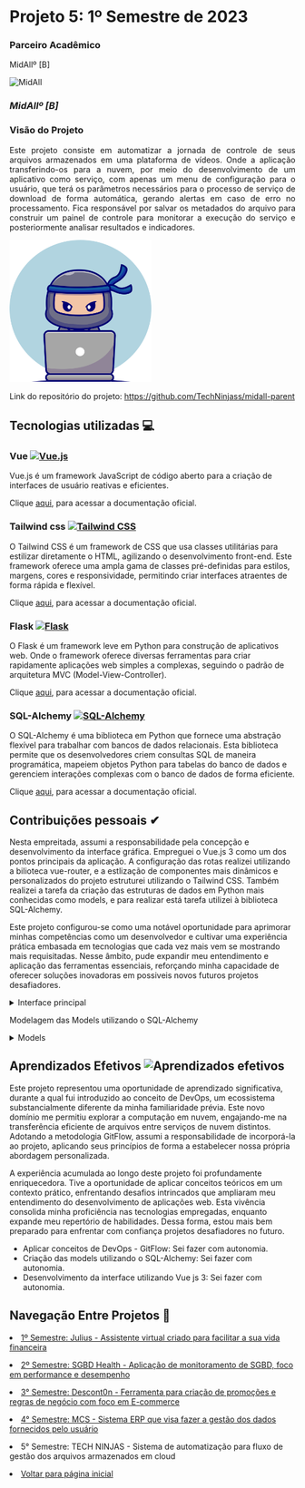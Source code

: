 # Projeto 5: 1º Semestre de 2023

### Parceiro Acadêmico

MidAllº [B] 

![MidAll](https://user-images.githubusercontent.com/79945984/225166828-fd8d6942-68e5-4c26-9466-06bc7b08e0d0.png)

### *MidAllº [B]*

### Visão do Projeto

<p align="justify">
Este projeto consiste em automatizar a jornada de controle de seus arquivos armazenados em uma plataforma de vídeos. Onde a aplicação  transferindo-os para a nuvem, por meio do desenvolvimento de um aplicativo como serviço, com apenas um menu de configuração para o usuário, que terá os parâmetros necessários para o processo de serviço de download de forma automática, gerando alertas em caso de erro no processamento. Fica responsável por salvar os metadados do arquivo para construir um painel de controle para monitorar a execução do serviço e posteriormente analisar resultados e indicadores.
</p>

[<img src ="https://github.com/TechNinjass/midall-parent/blob/main/docs/Images/logo-techNinjass.png" width="250" height="250"/>](https://github.com/TechNinjass/midall-parent "Tech Ninjas Repositório")


Link do repositório do projeto: https://github.com/TechNinjass/midall-parent

## Tecnologias utilizadas 💻

### Vue [![Vue.js](https://img.shields.io/badge/Vue.js-%234FC08D.svg?style=for-the-badge&logo=vue.js&logoColor=white)](https://vuejs.org/)

Vue.js é um framework JavaScript de código aberto para a criação de interfaces de usuário reativas e eficientes.

Clique [aqui](https://vuejs.org/), para acessar a documentação oficial.

### Tailwind css  [![Tailwind CSS](https://img.shields.io/badge/Built_with-Tailwind_CSS-38B2AC?logo=tailwind-css&style=flat-square)](https://tailwindcss.com/)

O Tailwind CSS é um framework de CSS que usa classes utilitárias para estilizar diretamente o HTML, agilizando o desenvolvimento front-end. Este framework oferece uma ampla gama de classes pré-definidas para estilos, margens, cores e responsividade, permitindo criar interfaces atraentes de forma rápida e flexível.

Clique [aqui](https://element-plus.org/), para acessar a documentação oficial.

### Flask [![Flask](https://img.shields.io/badge/Flask-%23000.svg?style=for-the-badge&logo=flask&logoColor=white)](http://flask.pocoo.org/)


O Flask é um framework leve em Python para construção de aplicativos web. Onde o framework oferece diversas ferramentas para criar rapidamente aplicações web simples a complexas, seguindo o padrão de arquitetura MVC (Model-View-Controller). 

Clique [aqui](https://flask.palletsprojects.com/en/2.3.x/), para acessar a documentação oficial.


### SQL-Alchemy [![SQL-Alchemy](https://img.shields.io/badge/SQL--Alchemy-%230D6A8F.svg?style=for-the-badge&logo=sqlalchemy&logoColor=white)](https://www.sqlalchemy.org/)

O SQL-Alchemy é uma biblioteca em Python que fornece uma abstração flexível para trabalhar com bancos de dados relacionais. Esta biblioteca permite que os desenvolvedores criem consultas SQL de maneira programática, mapeiem objetos Python para tabelas do banco de dados e gerenciem interações complexas com o banco de dados de forma eficiente.

Clique [aqui](https://docs.sqlalchemy.org/), para acessar a documentação oficial.


## Contribuições pessoais ✔

Nesta empreitada, assumi a responsabilidade pela concepção e desenvolvimento da interface gráfica. Empreguei o Vue.js 3 como um dos pontos principais da aplicação. A configuração das rotas realizei utilizando a bilioteca vue-router, e a estlização de componentes mais dinâmicos e personalizados do projeto estruturei utilizando o Tailwind CSS. Também realizei a tarefa da criação das estruturas de dados em Python mais conhecidas como models, e para realizar está tarefa utilizei à biblioteca SQL-Alchemy.

Este projeto configurou-se como uma notável oportunidade para aprimorar minhas competências como um desenvolvedor e cultivar uma experiência prática embasada em tecnologias que cada vez mais vem se mostrando mais requisitadas. Nesse âmbito, pude expandir meu entendimento e aplicação das ferramentas essenciais, reforçando minha capacidade de oferecer soluções inovadoras em possiveis novos futuros projetos desafiadores.

<details><summary>Interface principal</summary>
<img src="https://github.com/Borgarelli/Portfolio-Fatec/assets/79945984/e4cc6f49-8251-45cd-ae87-42ec1242909e">

> Essa é a interface principal da aplicação, onde utilizando toda a versatilidade do Vue, todos os elementos que a compõem estão componentizados e separados corretamente,e também otimizados e aplicados a coordenação de rotas utilizando o vue-router

```kotlin
<template>
  <div class="fundo">
    <div id="appView">
      <Cabecalho></Cabecalho>
      <div class="button-container">
        <router-link to="Configuracoes">
          <button class="my-button">
            <img src="../assets/config.png" alt="listagem" class="button-icon">
            <span class="button-text config">CONFIGURAÇÕES</span>
          </button>
        </router-link>
        <router-link to="tabela">
          <button class="my-button">
            <img src="../assets/listagem.png" alt="upload" class="button-icon">
            <span class="button-text">LISTAGEM DE ARQUIVOS</span>
          </button>
       </router-link>
        <router-link to="">
          <button class="my-button">
            <img src="../assets/grafico.png" alt="dashboard" class="button-icon">
            <span class="button-text config">DASHBOARD</span>
          </button>
       </router-link>
      </div>
      <video width="320" height="240" autoplay loop muted class="gif-ninja">
        <source src="../assets/gifDevNinja.mp4" type="video/mp4" />
      </video>
  </div>
</div>
</template>

<style scoped>
    .button-container {
        position: relative;
        height: 70vh;
        display: flex;
        justify-content: center;
        align-items: center;
        flex-direction: row;
        gap:200px;
    }

    .my-button {
        display: flex;
        flex-direction: column;
        align-items: center;
        justify-content: center;
        width: 300px;
        height: 310px;
        background-color: white;
        border-radius: 50px;
        color: white;
        font-size: 30px;
        font-weight: bold;
    }

    .my-button:hover {
      transform: scale(1.1);
      transition: 200ms linear;
    }

    .button-icon {
        width: 170px;
        height: 170px;
        padding-top: 40px;
    }

    .button-text {
        color: hwb(212 12% 38%);
        display: inline-block;
        white-space: wrap;
        padding-top: 20px;
        padding-right: 30px;
        padding-bottom: 30px;
        padding-left: 30px;
    }

    .fundo {
        position: absolute;
        background:  #B1D4E0;
        height: 100%;
        width: 100%;
    }

    .config {
      margin-top: 25px;
    }

    .gif-ninja {
      margin-left: 87%;
      margin-top: -4%;
      width: 12%;
    }
</style>

<script>
  import Cabecalho from '../components/Cabecalho.vue';
  export default {
    name: 'HomeView',

    components: {
      Cabecalho
    }
  }
</script> 
```
</details>

Modelagem das Models utilizando o SQL-Alchemy

<details><summary>Models</summary>

> Utilizando o SQL-Alchemy assim foram estruturadas as models para gerar nosso banco de dados, e apartir dele armazenar todos os dados e metadados exigidos.

```kotlin
from flaskr.db import db_instance

class Files(db_instance.Model):
    File_Id = db_instance.Column(db_instance.Integer, primary_key=True)
    Size_Files = db_instance.Column(db_instance.Integer, nullable=False)
    Format = db_instance.Column(db_instance.String(30), nullable=True)
    Name = db_instance.Column(db_instance.String(254), nullable=False)
    Date_Upload = db_instance.Column(db_instance.Date, nullable=False)
    Clouds_Fk = db_instance.Column(db_instance.Integer, db_instance.ForeignKey('cloud.Cloud_Id'))

class Network_Data(db_instance.Model):
    Network_Id = db_instance.Column(db_instance.Integer, primary_key=True)
    Speed_Upload = db_instance.Column(db_instance.Integer, nullable=False)
    Data_Used = db_instance.Column(db_instance.Date, nullable=False)
    Size_Files_Transf = db_instance.Column(db_instance.Integer, nullable=False)
    Time_Transfer = db_instance.Column(db_instance.Time, nullable=True)
    Data_Transfer = db_instance.Column(db_instance.Date, nullable=True)
    Cloud_Fk = db_instance.Column(db_instance.Integer, db_instance.ForeignKey('cloud.Cloud_Id'))

class Configuration(db_instance.Model):
    Config_Id = db_instance.Column(db_instance.Integer, primary_key=True)
    Limit_Size_Transfer = db_instance.Column(db_instance.Integer, nullable=True)
    Limit_Size_Files_Send = db_instance.Column(db_instance.Integer, nullable=True)
    Time_Start_Verify = db_instance.Column(db_instance.Time, nullable=False)
    Time_End_Verify = db_instance.Column(db_instance.Time, nullable=True)
    Interval_Verify_Files = db_instance.Column(db_instance.Time, nullable=False)
    Date_Update = db_instance.Column(db_instance.Date, nullable=False)
    Path_File_Origin = db_instance.Column(db_instance.String(254), nullable=True)
    Path_File_Destiny = db_instance.Column(db_instance.String(254), nullable=True)
    Cloud_Id = db_instance.Column(db_instance.Integer, db_instance.ForeignKey('cloud.Cloud_Id'), nullable=True)
    cloud = db_instance.relationship('Cloud', backref=db_instance.backref('configurations', lazy=True))

class Cloud(db_instance.Model):
    Cloud_Id = db_instance.Column(db_instance.Integer, primary_key=True)
    Url_Cloud_Destiny = db_instance.Column(db_instance.String(254), nullable=False)
    Url_Cloud_Origin = db_instance.Column(db_instance.String(254), nullable=False)
    Secret_Cloud_Origin = db_instance.Column(db_instance.String(254), nullable=False)
    Secret_Cloud_Destiny = db_instance.Column(db_instance.String(254), nullable=False)
    configurations = db_instance.relationship('Configuration', backref=db_instance.backref('cloud', lazy=True))
    network_data = db_instance.relationship('Network_Data', backref=db_instance.backref('cloud', lazy=True))
    files = db_instance.relationship('Files', backref=db_instance.backref('cloud', lazy=True))
```
</details>

## Aprendizados Efetivos ![Aprendizados efetivos](https://img.shields.io/badge/Aprendizados%20efetivos-100%25-brightgreen?style=for-the-badge)
Este projeto representou uma oportunidade de aprendizado significativa, durante a qual fui introduzido ao conceito de DevOps, um ecossistema substancialmente diferente da minha familiaridade prévia. Este novo domínio me permitiu explorar a computação em nuvem, engajando-me na transferência eficiente de arquivos entre serviços de nuvem distintos. Adotando a metodologia GitFlow, assumi a responsabilidade de incorporá-la ao projeto, aplicando seus princípios de forma a estabelecer nossa própria abordagem personalizada.

A experiência acumulada ao longo deste projeto foi profundamente enriquecedora. Tive a oportunidade de aplicar conceitos teóricos em um contexto prático, enfrentando desafios intrincados que ampliaram meu entendimento do desenvolvimento de aplicações web. Esta vivência consolida minha proficiência nas tecnologias empregadas, enquanto expande meu repertório de habilidades. Dessa forma, estou mais bem preparado para enfrentar com confiança projetos desafiadores no futuro.

- Aplicar conceitos de DevOps - GitFlow: Sei fazer com autonomia.
- Criação das models utilizando o SQL-Alchemy: Sei fazer com autonomia.
- Desenvolvimento da interface utilizando Vue js 3: Sei fazer com autonomia. 

## Navegação Entre Projetos :link:
 
<p align="justify" style="font-family:roboto;"><li><a href="https://github.com/Borgarelli/Portfolio-Fatec/blob/main/Julius.md"> 1º Semestre: Julius - Assistente virtual criado para facilitar a sua vida financeira</a></li></p>
<p align="justify" style="font-family:roboto;"><li><a href="https://github.com/Borgarelli/Portfolio-Fatec/blob/main/SGBD_Health.md"> 2º Semestre: SGBD Health - Aplicação de monitoramento de SGBD, foco em performance e desempenho</a></li></p>
<p align="justify" style="font-family:roboto;"><li><a href="https://github.com/Borgarelli/Portfolio-Fatec/blob/main/Descont0n.md"> 3° Semestre: Descont0n - Ferramenta para criação de promoções e regras de negócio com foco em E-commerce</a></li></p>
<p align="justify" style="font-family:roboto;"><li><a href="https://github.com/Borgarelli/Portfolio-Fatec/blob/main/MCS.md"> 4° Semestre: MCS - Sistema ERP que visa fazer a gestão dos dados fornecidos pelo usuário</a></li></p>
<p align="justify" style="font-family:roboto;"><li> 5° Semestre: TECH NINJAS - Sistema de automatização para fluxo de gestão dos arquivos armazenados em cloud
<p align="justify" style="font-family:roboto;"><li><a href="https://github.com/Borgarelli/Portfolio-Fatec/blob/main/README.md"> Voltar para página inicial</a></li></p>
